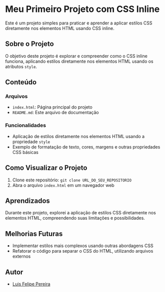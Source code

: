 # Meu Primeiro Projeto com CSS Inline

Este é um projeto simples para praticar e aprender a aplicar estilos CSS diretamente nos elementos HTML usando CSS inline.

## Sobre o Projeto

O objetivo deste projeto é explorar e compreender como o CSS inline funciona, aplicando estilos diretamente nos elementos HTML usando os atributos `style`.

## Conteúdo

### Arquivos

- `index.html`: Página principal do projeto
- `README.md`: Este arquivo de documentação

### Funcionalidades

- Aplicação de estilos diretamente nos elementos HTML usando a propriedade `style`
- Exemplo de formatação de texto, cores, margens e outras propriedades CSS básicas

## Como Visualizar o Projeto

1. Clone este repositório: `git clone URL_DO_SEU_REPOSITORIO`
2. Abra o arquivo `index.html` em um navegador web

## Aprendizados

Durante este projeto, explorei a aplicação de estilos CSS diretamente nos elementos HTML, compreendendo suas limitações e possibilidades.

## Melhorias Futuras

- Implementar estilos mais complexos usando outras abordagens CSS
- Refatorar o código para separar o CSS do HTML, utilizando arquivos externos

## Autor

- [Luis Felipe Pereira](https://github.com/lipebr321)
